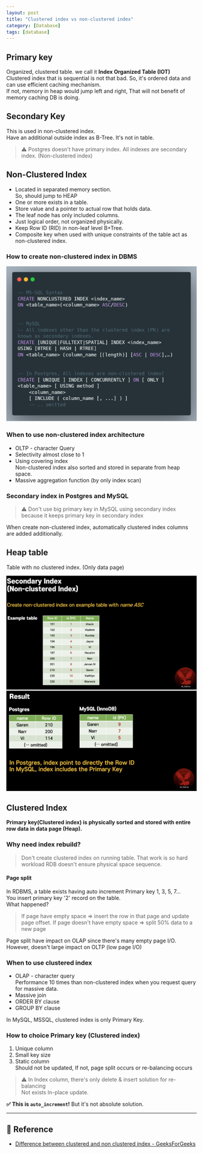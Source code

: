 ```yaml
---
layout: post
title: "Clustered index vs non-clustered index"
category: [Database]
tags: [database]
---
```


## Primary key
Organized, clustered table. we call it **Index Organized Table (IOT)** \
Clustered index that is sequential is not that bad. So, it's ordered data and can use efficient caching mechanism. \
If not, memory in heap would jump left and right, That will not benefit of memory caching DB is doing.

## Secondary Key
This is used in non-clustered index. \
Have an additional outside index as B-Tree. It's not in table.

> ⚠️ Postgres doesn't have primary index. All indexes are secondary index. (Non-clustered index)


## Non-Clustered Index
- Located in separated memory section. \
  So, should jump to HEAP
- One or more exists in a table.
- Store value and a pointer to actual row that holds data.
- The leaf node has only included columns.
- Just logical order, not organized physically.
- Keep Row ID (RID) in non-leaf level B+Tree.
- Composite key when used with unique constraints of the table act as non-clustered index.

### How to create non-clustered index in DBMS
![Syntax](/assets/img/index/non_clustered_index_syntax.png)

### When to use non-clustered index architecture
- OLTP - character Query
- Selectivity almost close to 1
- Using covering index \
Non-clustered index also sorted and stored in separate from heap space.
- Massive aggregation function (by only index scan)

### Secondary index in Postgres and MySQL

> ⚠️ Don't use big primary key in MySQL using secondary index because it keeps primary key in secondary index

When create non-clustered index, automatically clustered index columns are added additionally.

## Heap table
Table with no clustered index. (Only data page)

![Secondary index result](/assets/img/index/secondary_index_create_example.png)
![Secondary index create](/assets/img/index/secondray_index_create_result.png)


## Clustered Index
**Primary key(Clustered index) is physically sorted and stored with entire row data in data page (Heap).**

### Why need index rebuild?
> Don't create clustered index on running table. That work is so hard workload
> RDB doesn't ensure physical space sequence.

#### Page split
In RDBMS, a table exists having auto increment Primary key 1, 3, 5, 7... \
You insert primary key '2' record on the table. \
What happened?

> If page have empty space => insert the row in that page and update page offset.
> If page doesn't have empty space => split 50% data to a new page

Page split have impact on OLAP since there's many empty page I/O. \
However, doesn't large impact on OLTP (low page I/O)

### When to use clustered index
- OLAP - character query \
Performance 10 times than non-clustered index when you request query for massive data.
- Massive join
- ORDER BY clause
- GROUP BY clause

In MySQL, MSSQL, clustered index is only Primary Key.

### How to choice Primary key (Clustered index)
1. Unique column
2. Small key size
3. Static column \
Should not be updated, If not, page split occurs or re-balancing occurs

> ⚠️ In Index column, there's only delete & insert solution for re-balancing \
> Not exists In-place update.

**✅ This is `auto_increment`!** But it's not absolute solution.

---

## 🔗 Reference
- [Difference between clustered and non clustered index - GeeksForGeeks](https://www.geeksforgeeks.org/difference-between-clustered-and-non-clustered-index/?ref=rp)
